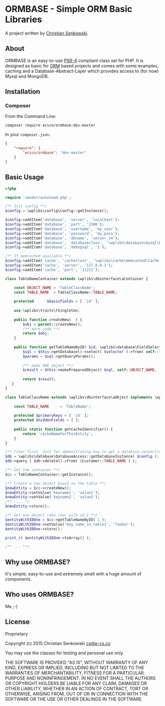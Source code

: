 # ORMBASE - Simple ORM Basic Libraries

A project written by [Christian Senkowski](http://e-cs.co/).

## About

ORMBASE is an easy-to-use [PSR-4](https://github.com/php-fig/fig-standards/blob/master/accepted/PSR-4-autoloader.md)
compliant class set for PHP. It is designed as basic for [ORM](http://en.wikipedia.org/wiki/Object-relational_mapping) based projects 
and comes with some examples, caching and a Database-Abstract-Layer which provides access to (for now) Mysql and MongoDB.

## Installation

### Composer

From the Command Line:

```
composer require ecsco/ormbase:dev-master
```

In your `composer.json`:

``` json
{
    "require": {
        "ecsco/ormbase": "dev-master"
    }
}
```

## Basic Usage

``` php
<?php

require 'vendor/autoload.php';

/** Init config **/
$config = \wplibs\config\Config::getInstance();

$config->addItem('database', 'server', 'localhost');
$config->addItem('database', 'port', '3306');
$config->addItem('database', 'username', 'my_user');
$config->addItem('database', 'password', 'my_pass');
$config->addItem('database', 'dbname', 'server_v4');
$config->addItem('database', 'databaseclass', '\wplibs\database\mysql\Database');
$config->addItem('database', 'debugsql', '1');

/** If memcached available **/
$config->addItem('cache', 'cacheclass', '\wplibs\cache\memcached\Cache');
$config->addItem('cache', 'server', '127.0.0.1');
$config->addItem('cache', 'port', '11211');

class TableNameContainer extends \wplibs\dbinterface\aContainer {

    const OBJECT_NAME = 'TableClassName';
    const TABLE_NAME  = TableClassName::TABLE_NAME;
    
    protected      $basicFields = [ 'id' ];
     
    use \wplibs\traits\tSingleton;
     
    public function createNew(  ) {
        $obj = parent::createNew();
        /** more code **/
        return $obj;
    }
    
    public function getTableNameByID( $id, \wplibs\database\FieldSelection $selector = null ) {
        $sql = $this->getDatabase()->select( $selector )->from( self::TABLE_NAME )->where( 'id', '=', (int)$id )->limit( 1 );
        $params = $sql->getQueryParams();
     
        /** make ONE object **/
        $result = $this->makePreparedObject( $sql, self::OBJECT_NAME, ...$params );
     
        return $result;
   }
}

class TableClassName extends \wplibs\dbinterface\aObject implements \wplibs\dbinterface\iCachable {
    
    const TABLE_NAME     = 'TableName';
    
    protected $primaryKeys = [ 'id' ];
    protected $hiddenFields = [ ];
    
    public static function getCacheIdentifier() {
        return 'cacheNameForThisEntity';
    }
}

/** Clear first. Just for demonstrating how to get a database-connection **/
$db = \wplibs\database\DatabaseAccess::getDatabaseInstance( $config );
$db->query ( $db->delete()->from( \Customer::TABLE_NAME ) );

/** Get the container **/
$cc = TableNameContainer::getInstance();

/** Create a new object based on the table **/
$newEntity = $cc->createNew();
$newEntity->setValue('keyname1', 'value1');
$newEntity->setValue('keyname2', 'value2');
/** .... */
$newEntity->store();

/** Get one object (aka row) with id 1 **/
$entityWithIDOne = $cc->getTableNameByID( 1 ); 
$entityWithIDOne->setValue('key_name_in_table1', 'foobar');
$entityWithIDOne->store();

print_r( $entityWithIDOne->toArray() );

/** ... **/

```

## Why use ORMBASE?

It's simple, easy-to-use and extremely small with a huge amount of components.

## Who uses ORMBASE?

Me ;-)


## License

Proprietary

Copyright (c) 2015 Christian Senkowski <cs@e-cs.co>

You may use the classes for testing and personal use only.

THE SOFTWARE IS PROVIDED "AS IS", WITHOUT WARRANTY OF ANY KIND, EXPRESS OR
IMPLIED, INCLUDING BUT NOT LIMITED TO THE WARRANTIES OF MERCHANTABILITY,
FITNESS FOR A PARTICULAR PURPOSE AND NONINFRINGEMENT. IN NO EVENT SHALL THE
AUTHORS OR COPYRIGHT HOLDERS BE LIABLE FOR ANY CLAIM, DAMAGES OR OTHER
LIABILITY, WHETHER IN AN ACTION OF CONTRACT, TORT OR OTHERWISE, ARISING FROM,
OUT OF OR IN CONNECTION WITH THE SOFTWARE OR THE USE OR OTHER DEALINGS IN
THE SOFTWARE.
